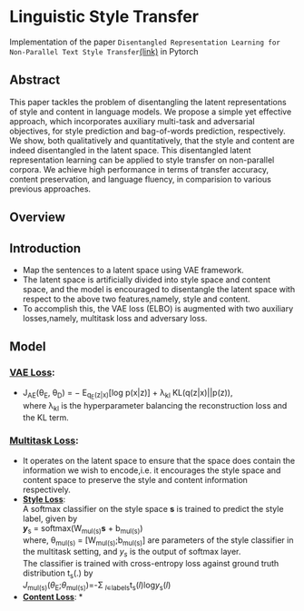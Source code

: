 # Linguistic Style Transfer 
Implementation of the paper `Disentangled Representation Learning for Non-Parallel Text Style Transfer`[(link)](https://www.aclweb.org/anthology/P19-1041.pdf) in Pytorch

## Abstract
  This paper tackles the problem of disentangling the latent representations of style and content in language models.
  We propose a simple yet effective approach, which incorporates auxiliary multi-task and adversarial objectives, for 
  style prediction and bag-of-words prediction, respectively. We show, both qualitatively and quantitatively, that the 
  style and content are indeed disentangled in the latent space. This disentangled latent representation learning can be                  applied to style transfer on non-parallel corpora. We achieve high performance in terms of transfer accuracy, content     preservation, and language fluency, in comparision to various previous approaches.

## Overview
## Introduction
  * Map the sentences to a latent space using VAE framework.
  * The latent space is artificially divided into style space and content space, and the model is encouraged to disentangle
    the latent space with respect to the above two features,namely, style and content.
  * To accomplish this, the VAE loss (ELBO) is augmented with two auxiliary losses,namely, multitask loss and adversary loss.
## Model
   ### <ins>VAE Loss</ins>:
   * J<sub>AE</sub>(θ<sub>E</sub>, θ<sub>D</sub>) = − E<sub>q<sub>E</sub>(z|x)</sub>[log p(x|z)] + λ<sub>kl</sub>                   KL(q(z|x)||p(z)),   
     where λ<sub>kl</sub> is the hyperparameter balancing the reconstruction loss and the KL term.
   ### <ins>Multitask Loss</ins>:
   * It operates on the latent space to ensure that the space does contain the information we wish to encode,i.e. 
      it encourages the style space and content space to preserve the style and content information respectively.
   * <strong><ins>Style Loss</ins></strong>:        
       A softmax classifier on the style space <strong>s</strong> is trained to predict the style label, given by      
      <i><strong>y</strong></i><sub>s</sub> = softmax(W<sub>mul(s)</sub><strong>s</strong> + b<sub>mul(s)</sub>)          
       where, θ<sub>mul(s)</sub> = [W<sub>mul(s)</sub>;b<sub>mul(s)</sub>] are parameters of the style classifier in the 
        multitask setting, and <em>y<sub>s</sub></em> is the output of softmax layer.            
       The classifier is trained with cross-entropy loss against ground truth distribution t<sub>s</sub>(.) by              
        <em>J</em><sub>mul(s)</sub>(<em>θ</em><sub>E</sub>;<em>θ</em><sub>mul(s)</sub>)=-Σ<sub> <em>l</em>∊labels</sub>t<sub>s</sub>(<em>l</em>)log<em>y</em><sub>s</sub>(<em>l</em>)
   * <strong><ins> Content Loss</ins></strong>:
     * 
    
